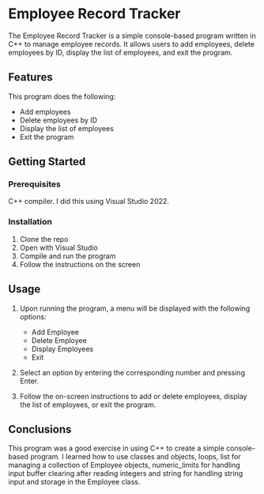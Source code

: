 # Employee Record Tracker

The Employee Record Tracker is a simple console-based program written in C++ to manage employee records. It allows users to add employees, delete employees by ID, display the list of employees, and exit the program.

## Features

This program does the following:

- Add employees
- Delete employees by ID
- Display the list of employees
- Exit the program

## Getting Started

### Prerequisites

C++ compiler. I did this using Visual Studio 2022.

### Installation

1. Clone the repo
2. Open with Visual Studio
3. Compile and run the program
4. Follow the instructions on the screen

## Usage

1. Upon running the program, a menu will be displayed with the following options:

   - Add Employee
   - Delete Employee
   - Display Employees
   - Exit

2. Select an option by entering the corresponding number and pressing Enter.

3. Follow the on-screen instructions to add or delete employees, display the list of employees, or exit the program.

## Conclusions

This program was a good exercise in using C++ to create a simple console-based program. I learned how to use classes and objects, loops, list for managing a collection of Employee objects, numeric_limits for handling input buffer clearing after reading integers and string for handling string input and storage in the Employee class.
